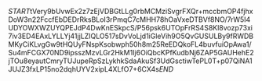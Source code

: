 $START$tVery9bUvwEx2z7zEjVDBGtLLg0rbMCMziSvgrFXQr+mccbmOP4fjhxDoW3n22FccfEbDEDrRksBLoI3rPmqC7cMHH78hOaVxeDTBVf8NO/7rW5I4UDYOWXWZUYQPEJdP4DwKnESkpcS/P56psk6UTOpFrRS4S8Kl8vozp73xi7iv3ED4EAxLYLLYj41jjLZIQLO517sDvVoLjd1iGleVih9O5QvGUSULBy9fRWDBMKyCiKLvgGw9tHQUyFNspKsobwph50h8m25ReEDQkoFL4buvfuiOpAwa1/Su4mFCGX70ND9ipsszMzvLGr2HkM1Ij6OiQbcKPfKudbNj6ZAP5GAUHehE2jTOu8eyautCmryTUJupeRpSzLykhkSdaAkuSf3UdGsctiwTePL0T+p07QiNA1JUJZ3fxLP15no2dqhUYV2xipL4XLfO7+6CX4s$END$